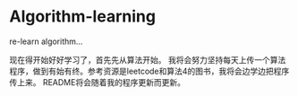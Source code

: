 # Algorithm-learning
re-learn algorithm...

现在得开始好好学习了，首先先从算法开始。
我将会努力坚持每天上传一个算法程序，做到有始有终。参考资源是leetcode和算法4的图书，我将会边学边把程序传上来。
README将会随着我的程序更新而更新。
